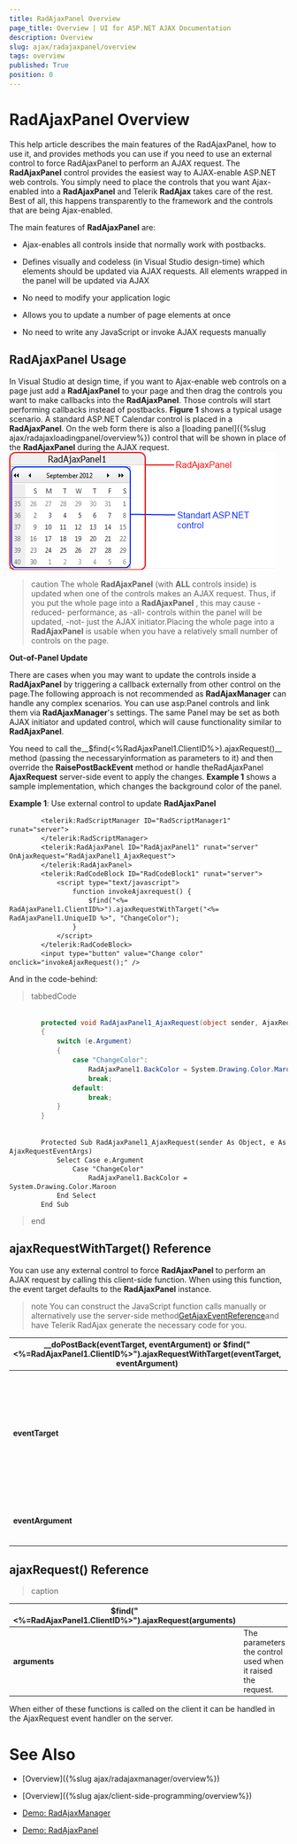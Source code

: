 ```yaml
---
title: RadAjaxPanel Overview
page_title: Overview | UI for ASP.NET AJAX Documentation
description: Overview
slug: ajax/radajaxpanel/overview
tags: overview
published: True
position: 0
---
```


# RadAjaxPanel Overview



This help article describes the main features of the RadAjaxPanel, how to use it, and provides methods you can use if you need to use an external control to force RadAjaxPanel to perform an AJAX request. The __RadAjaxPanel__ control provides the easiest way to AJAX-enable ASP.NET web controls. You simply need to place the controls that you want Ajax-enabled into a __RadAjaxPanel__ and Telerik __RadAjax__ takes care of the rest. Best of all, this happens transparently to the framework and the controls that are being Ajax-enabled.

The main features of __RadAjaxPanel__ are:

* Ajax-enables all controls inside that normally work with postbacks.

* Defines visually and codeless (in Visual Studio design-time) which elements should be updated via AJAX requests. All elements wrapped in the panel will be updated via AJAX

* No need to modify your application logic

* Allows you to update a number of page elements at once

* No need to write any JavaScript or invoke AJAX requests manually

## RadAjaxPanel Usage

In Visual Studio at design time, if you want to Ajax-enable web controls on a page just add a __RadAjaxPanel__ to your page and then drag the controls you want to make callbacks into the __RadAjaxPanel__. Those controls will start performing callbacks instead of postbacks. __Figure 1__ shows a typical usage scenario. A standard ASP.NET Calendar control is placed in a __RadAjaxPanel__. On the web form there is also a [loading panel]({%slug ajax/radajaxloadingpanel/overview%}) control that will be shown in place of the __RadAjaxPanel__ during the AJAX request.![AJAX Panel (Design-time)](images/ajaxpanel.PNG)

>caution The whole __RadAjaxPanel__ (with __ALL__ controls inside) is updated when one of the controls makes an AJAX request. Thus, if you put the whole page into a __RadAjaxPanel__ , this may cause -reduced- performance, as -all- controls within the panel will be updated, -not- just the AJAX initiator.Placing the whole page into a __RadAjaxPanel__ is usable when you have a relatively small number of controls on the page.
>


__Out-of-Panel Update__

There are cases when you may want to update the controls inside a __RadAjaxPanel__ by triggering a callback externally from other control on the page.The following approach is not recommended as __RadAjaxManager__ can handle any complex scenarios. You can use asp:Panel controls and link them via __RadAjaxManager__'s settings. The same Panel may be set as both AJAX initiator and updated control, which will cause functionality similar to __RadAjaxPanel__.

You need to call the__$find(<%RadAjaxPanel1.ClientID%>).ajaxRequest()__ method (passing the necessaryinformation as parameters to it) and then override the __RaisePostBackEvent__ method or handle theRadAjaxPanel __AjaxRequest__ server-side event to apply the changes. __Example 1__ shows a sample implementation, which changes the background color of the panel.

__Example 1__: Use external control to update __RadAjaxPanel__

````ASPNET
	    <telerik:RadScriptManager ID="RadScriptManager1" runat="server">
	    </telerik:RadScriptManager>
	    <telerik:RadAjaxPanel ID="RadAjaxPanel1" runat="server" OnAjaxRequest="RadAjaxPanel1_AjaxRequest">
	    </telerik:RadAjaxPanel>
	    <telerik:RadCodeBlock ID="RadCodeBlock1" runat="server">
	        <script type="text/javascript">
	            function invokeAjaxrequest() {
	                $find("<%= RadAjaxPanel1.ClientID%>").ajaxRequestWithTarget("<%= RadAjaxPanel1.UniqueID %>", "ChangeColor");
	            }
	        </script>
	    </telerik:RadCodeBlock>
	    <input type="button" value="Change color" onclick="invokeAjaxRequest();" />
````



And in the code-behind:

>tabbedCode

````C#
	
	    protected void RadAjaxPanel1_AjaxRequest(object sender, AjaxRequestEventArgs e)
	    {
	        switch (e.Argument)
	        {
	            case "ChangeColor":
	                RadAjaxPanel1.BackColor = System.Drawing.Color.Maroon;
	                break;
	            default:
	                break;
	        }
	    } 
				
````



````VB.NET
	    Protected Sub RadAjaxPanel1_AjaxRequest(sender As Object, e As AjaxRequestEventArgs)
	        Select Case e.Argument
	            Case "ChangeColor"
	                RadAjaxPanel1.BackColor = System.Drawing.Color.Maroon
	        End Select
	    End Sub
````


>end

## ajaxRequestWithTarget() Reference

You can use any external control to force __RadAjaxPanel__ to perform an AJAX request by calling this client-side function. When using this function, the event target defaults to the __RadAjaxPanel__ instance.

>note You can construct the JavaScript function calls manually or alternatively use the server-side method[GetAjaxEventReference](http://www.telerik.com/help/aspnet-ajax/m_telerik_web_ui_radajaxcontrol_getajaxeventreference.html)and have Telerik RadAjax generate the necessary code for you.
>



|  ____doPostBack(eventTarget, eventArgument)__ or __$find("<%=RadAjaxPanel1.ClientID%>").ajaxRequestWithTarget(eventTarget, eventArgument)__  |  |
| ------ | ------ |
| __eventTarget__ |The control that should raise the postback event. You should use the control's __UniqueID__ .|
| __eventArgument__ |This is an optional argument for the event|



## ajaxRequest() Reference


>caption  

|  __$find("<%=RadAjaxPanel1.ClientID%>").ajaxRequest(arguments)__  |  |
| ------ | ------ |
| __arguments__ |The parameters the control used when it raised the request.|

When either of these functions is called on the client it can be handled in the AjaxRequest event handler on the server.

# See Also

 * [Overview]({%slug ajax/radajaxmanager/overview%})

 * [Overview]({%slug ajax/client-side-programming/overview%})

 * [Demo: RadAjaxManager](http://demos.telerik.com/aspnet-ajax/ajax/examples/overview/defaultcs.aspx)

 * [Demo: RadAjaxPanel](http://demos.telerik.com/aspnet-ajax/ajax/examples/panel/firstlook/defaultcs.aspx)
